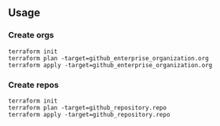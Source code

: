 ## Usage

### Create orgs
```shell
terraform init
terraform plan -target=github_enterprise_organization.org
terraform apply -target=github_enterprise_organization.org
```

### Create repos
```shell
terraform init
terraform plan -target=github_repository.repo
terraform apply -target=github_repository.repo
```
